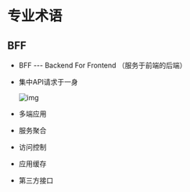 # 专业术语

## BFF 

[https://www.jianshu.com/p/eb1875c62ad3]: 	"引用"

- BFF --- Backend For Frontend （服务于前端的后端）

- 集中API请求于一身

  ![img](https://upload-images.jianshu.io/upload_images/3100944-5cd6f0f3b22a06ac.png?imageMogr2/auto-orient/strip|imageView2/2/w/1200/format/webp) 

- 多端应用

- 服务聚合

- 访问控制

- 应用缓存

- 第三方接口